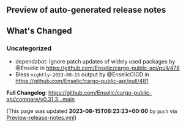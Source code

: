 ## Preview of auto-generated release notes
<!-- Release notes generated using configuration in .github/release.yml at main -->

## What's Changed
### Uncategorized
* dependabot: Ignore patch updates of widely used packages by @Enselic in https://github.com/Enselic/cargo-public-api/pull/478
* Bless `nightly-2023-08-15` output by @EnselicCICD in https://github.com/Enselic/cargo-public-api/pull/481


**Full Changelog**: https://github.com/Enselic/cargo-public-api/compare/v0.31.3...main


(This page was updated **2023-08-15T06:23:23+00:00** by `push` via [Preview-release-notes.yml](https://github.com/Enselic/cargo-public-api/actions/runs/5864265984))
